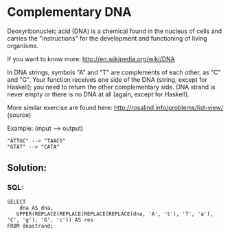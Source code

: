 # Complementary DNA

Deoxyribonucleic acid (DNA) is a chemical found in the nucleus of cells and carries the "instructions" for the development and functioning of living organisms.

If you want to know more: http://en.wikipedia.org/wiki/DNA

In DNA strings, symbols "A" and "T" are complements of each other, as "C" and "G". Your function receives one side of the DNA (string, except for Haskell); you need to return the other complementary side. DNA strand is never empty or there is no DNA at all (again, except for Haskell).

More similar exercise are found here: http://rosalind.info/problems/list-view/ (source)

Example: (input --> output)
```
"ATTGC" --> "TAACG"
"GTAT" --> "CATA"
```

## Solution:
### SQL:
```
SELECT 
    dna AS dna,
   UPPER(REPLACE(REPLACE(REPLACE(REPLACE(dna, 'A', 't'), 'T', 'a'), 'C', 'g'), 'G', 'c')) AS res
FROM dnastrand;
```